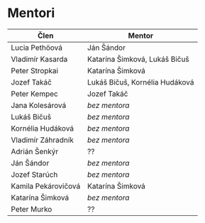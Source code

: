 # Mentori

| Člen                | Mentor                               |
|---------------------|--------------------------------------|
| Lucia Pethöová      | Ján Šándor                           |
| Vladimír Kasarda    | Katarína Šimková, Lukáš Bičuš        |
| Peter Stropkai      | Katarína Šimková                     |
| Jozef Takáč         | Lukáš Bičuš, Kornélia Hudáková       |
| Peter Kempec        | Jozef Takáč                          |
| Jana Kolesárová     | *bez mentora*                        |
| Lukáš Bičuš         | *bez mentora*                        |
| Kornélia Hudáková   | *bez mentora*                        |
| Vladimír Záhradník  | *bez mentora*                        |
| Adrián Šenkýr       | ??                                   |
| Ján Šándor          | *bez mentora*                        |
| Jozef Starúch       | *bez mentora*                        |
| Kamila Pekárovičová | Katarína Šimková                     |
| Katarína Šimková    | *bez mentora*                        |
| Peter Murko         | ??                                   |

